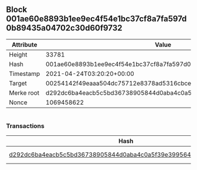## Block 001ae60e8893b1ee9ec4f54e1bc37cf8a7fa597d0b89435a04702c30d60f9732

Attribute | Value
--- | ---
Height | 33781
Hash | 001ae60e8893b1ee9ec4f54e1bc37cf8a7fa597d0b89435a04702c30d60f9732
Timestamp | 2021-04-24T03:20:20+00:00
Target | 00254142f49eaaa504dc75712e8378ad5316cbcead634704b3734b6271167cc4
Merke root | d292dc6ba4eacb5c5bd36738905844d0aba4c0a5f39e3995643b3dd06829c4d8
Nonce | 1069458622

```

```

### Transactions

Hash | Amount
--- | ---
[d292dc6ba4eacb5c5bd36738905844d0aba4c0a5f39e3995643b3dd06829c4d8](d292dc6ba4eacb5c5bd36738905844d0aba4c0a5f39e3995643b3dd06829c4d8.md) | 10.00000000 SKEPTI 

